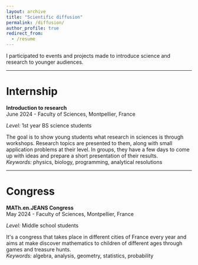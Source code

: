 ```yaml
---
layout: archive
title: "Scientific diffusion"
permalink: /diffusion/
author_profile: true
redirect_from:
  - /resume
---
```


I participated to events and projects made to introduce science and research to younger audiences.

***

Internship
======

<b>Introduction to research</b>
<br>June 2024 - Faculty of Sciences, Montpellier, France

<i>Level:</i> 1st year BS science students

The goal is to show young students what research in sciences is through workshops. Research topics are presented to them, along with small application problems at their level. In groups, they have a few days to come up with ideas and prepare a short presentation of their results.
<br><i>Keywords:</i> physics, biology, programming, analytical resolutions

***

Congress
======

<b>MATh.en.JEANS Congress</b>
<br>May 2024 - Faculty of Sciences, Montpellier, France

<i>Level:</i> Middle school students

It's a congress that takes place in different cities of France every year and aims at make discover mathematics to children of different ages through games and treasure hunts.
<br><i>Keywords:</i> algebra, analysis, geometry, statistics, probability
